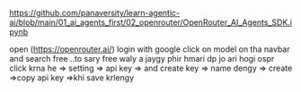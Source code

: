 https://github.com/panaversity/learn-agentic-ai/blob/main/01_ai_agents_first/02_openrouter/OpenRouter_AI_Agents_SDK.ipynb

open (https://openrouter.ai/)
login with google 
click on model on tha navbar and search free ..to sary free waly a jaygy 
phir hmari dp jo ari hogi ospr click krna he => setting => api key => and create key => name dengy => create =>copy api key =>khi save krlengy 

